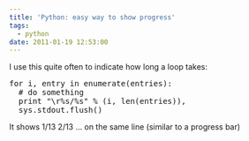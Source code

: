 ```yaml
---
title: 'Python: easy way to show progress'
tags:
  - python
date: 2011-01-19 12:53:00
---
```


I use this quite often to indicate how long a loop takes:

<pre>for i, entry in enumerate(entries):
  # do something
  print "\r%s/%s" % (i, len(entries)),
  sys.stdout.flush()
</pre>

It shows
1/13
2/13
&hellip;
on the same line (similar to a progress bar)